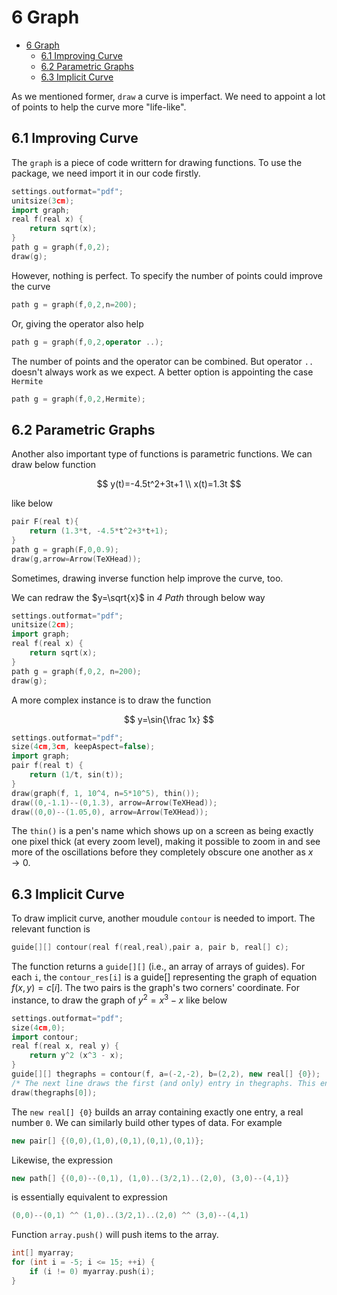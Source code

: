 # 6 Graph

- [6 Graph](#6-graph)
  - [6.1 Improving Curve](#61-improving-curve)
  - [6.2 Parametric Graphs](#62-parametric-graphs)
  - [6.3 Implicit Curve](#63-implicit-curve)

As we mentioned former, `draw` a curve is imperfact. We need to appoint a lot of points to help the curve more "life-like".

## 6.1 Improving Curve

The `graph` is a piece of code writtern for drawing functions. To use the package, we need import it in our code firstly.

```c++
settings.outformat="pdf"; 
unitsize(3cm); 
import graph; 
real f(real x) { 
    return sqrt(x);
}
path g = graph(f,0,2);
draw(g);
```

However, nothing is perfect. To specify the number of points could improve the curve

```c++
path g = graph(f,0,2,n=200);
```

Or, giving the operator also help

```c++
path g = graph(f,0,2,operator ..);
```

The number of points and the operator can be combined. But operator `..` doesn't always work as we expect. A better option is appointing the case `Hermite`

```c++
path g = graph(f,0,2,Hermite);
```

## 6.2 Parametric Graphs

Another also important type of functions is parametric functions. We can draw below function

$$
y(t)=-4.5t^2+3t+1 \\
x(t)=1.3t
$$

like below

```c++
pair F(real t){
    return (1.3*t, -4.5*t^2+3*t+1);
}
path g = graph(F,0,0.9);
draw(g,arrow=Arrow(TeXHead));
```

Sometimes, drawing inverse function help improve the curve, too.

We can redraw the $y=\sqrt{x}$ in *4 Path* through below way

```c++
settings.outformat="pdf"; 
unitsize(2cm); 
import graph; 
real f(real x) { 
    return sqrt(x);
}
path g = graph(f,0,2, n=200);
draw(g);
```

A more complex instance is to draw the function

$$
y=\sin{\frac 1x}
$$

```c++
settings.outformat="pdf"; 
size(4cm,3cm, keepAspect=false); 
import graph; 
pair f(real t) { 
    return (1/t, sin(t));
}
draw(graph(f, 1, 10^4, n=5*10^5), thin());
draw((0,-1.1)--(0,1.3), arrow=Arrow(TeXHead));
draw((0,0)--(1.05,0), arrow=Arrow(TeXHead));
```

The `thin()` is a pen's name which shows up on a screen as being exactly one pixel thick (at every zoom level), making it possible to zoom in and see more
of the oscillations before they completely obscure one another as $x \to 0$.

## 6.3 Implicit Curve

To draw implicit curve, another moudule `contour` is needed to import. The relevant function is

```c++
guide[][] contour(real f(real,real),pair a, pair b, real[] c);
```

The function returns a `guide[][]` (i.e., an array of arrays of guides). For each `i`, the `contour_res[i]` is a guide[] representing the graph of equation $f(x,y)=c[i]$. The two pairs is the graph's two corners' coordinate. For instance, to draw the graph of $y^2=x^3-x$ like below

```c++
settings.outformat="pdf"; 
size(4cm,0); 
import contour; 
real f(real x, real y) { 
    return y^2 (x^3 - x); 
}
guide[][] thegraphs = contour(f, a=(-2,-2), b=(2,2), new real[] {0});
/* The next line draws the first (and only) entry in thegraphs. This entry is itself an array, since it represents a disconnected path. */
draw(thegraphs[0]);
```

The `new real[] {0}` builds an array containing exactly one entry, a real number `0`. We can similarly build other types of data. For example

```c++
new pair[] {(0,0),(1,0),(0,1),(0,1),(0,1)};
```

Likewise, the expression

```c++
new path[] {(0,0)--(0,1), (1,0)..(3/2,1)..(2,0), (3,0)--(4,1)}
```

is essentially equivalent to expression

```c++
(0,0)--(0,1) ^^ (1,0)..(3/2,1)..(2,0) ^^ (3,0)--(4,1)
```

Function `array.push()` will push items to the array.

```c++
int[] myarray; 
for (int i = -5; i <= 15; ++i) { 
    if (i != 0) myarray.push(i);
}
```
